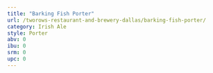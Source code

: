 ```yaml
---
title: "Barking Fish Porter"
url: /tworows-restaurant-and-brewery-dallas/barking-fish-porter/
category: Irish Ale
style: Porter
abv: 0
ibu: 0
srm: 0
upc: 0
---
```


